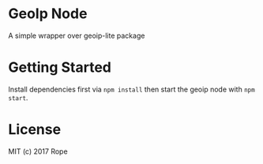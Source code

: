 # GeoIp Node

A simple wrapper over geoip-lite package

# Getting Started

Install dependencies first via `npm install` then start the geoip
node with `npm start`.

# License

MIT (c) 2017 Rope
